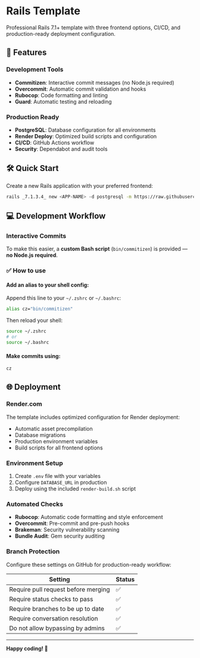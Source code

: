 # Rails Template

Professional Rails 7.1+ template with three frontend options, CI/CD, and
production-ready deployment configuration.

## 🚀 Features

### Development Tools

- **Commitizen**: Interactive commit messages (no Node.js required)
- **Overcommit**: Automatic commit validation and hooks
- **Rubocop**: Code formatting and linting
- **Guard**: Automatic testing and reloading

### Production Ready

- **PostgreSQL**: Database configuration for all environments
- **Render Deploy**: Optimized build scripts and configuration
- **CI/CD**: GitHub Actions workflow
- **Security**: Dependabot and audit tools

## 🛠️ Quick Start

Create a new Rails application with your preferred frontend:

```sh
rails _7.1.3.4_ new <APP-NAME> -d postgresql -m https://raw.githubusercontent.com/jotaEmeCortat/rails_template/refs/heads/main/setup.rb
```

## 💻 Development Workflow

### Interactive Commits

To make this easier, a **custom Bash script** (`bin/commitizen`) is provided —
**no Node.js required**.

### ✅ How to use

#### Add an alias to your shell config:

Append this line to your `~/.zshrc` or `~/.bashrc`:

```sh
alias cz="bin/commitizen"
```

Then reload your shell:

```sh
source ~/.zshrc
# or
source ~/.bashrc
```

#### Make commits using:

```sh
cz
```

## 🌐 Deployment

### Render.com

The template includes optimized configuration for Render deployment:

- Automatic asset precompilation
- Database migrations
- Production environment variables
- Build scripts for all frontend options

### Environment Setup

1. Create `.env` file with your variables
2. Configure `DATABASE_URL` in production
3. Deploy using the included `render-build.sh` script

### Automated Checks

- **Rubocop**: Automatic code formatting and style enforcement
- **Overcommit**: Pre-commit and pre-push hooks
- **Brakeman**: Security vulnerability scanning
- **Bundle Audit**: Gem security auditing

### Branch Protection

Configure these settings on GitHub for production-ready workflow:

| Setting                             | Status |
| ----------------------------------- | ------ |
| Require pull request before merging | ✅     |
| Require status checks to pass       | ✅     |
| Require branches to be up to date   | ✅     |
| Require conversation resolution     | ✅     |
| Do not allow bypassing by admins    | ✅     |

---

**Happy coding! 🎉**
